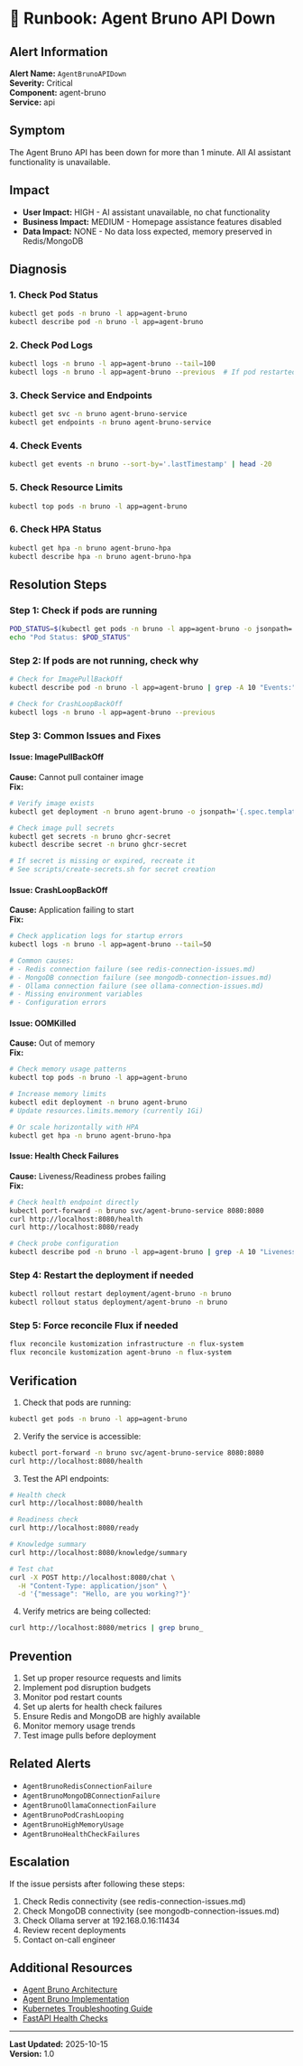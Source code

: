 # 🚨 Runbook: Agent Bruno API Down

## Alert Information

**Alert Name:** `AgentBrunoAPIDown`  
**Severity:** Critical  
**Component:** agent-bruno  
**Service:** api

## Symptom

The Agent Bruno API has been down for more than 1 minute. All AI assistant functionality is unavailable.

## Impact

- **User Impact:** HIGH - AI assistant unavailable, no chat functionality
- **Business Impact:** MEDIUM - Homepage assistance features disabled
- **Data Impact:** NONE - No data loss expected, memory preserved in Redis/MongoDB

## Diagnosis

### 1. Check Pod Status

```bash
kubectl get pods -n bruno -l app=agent-bruno
kubectl describe pod -n bruno -l app=agent-bruno
```

### 2. Check Pod Logs

```bash
kubectl logs -n bruno -l app=agent-bruno --tail=100
kubectl logs -n bruno -l app=agent-bruno --previous  # If pod restarted
```

### 3. Check Service and Endpoints

```bash
kubectl get svc -n bruno agent-bruno-service
kubectl get endpoints -n bruno agent-bruno-service
```

### 4. Check Events

```bash
kubectl get events -n bruno --sort-by='.lastTimestamp' | head -20
```

### 5. Check Resource Limits

```bash
kubectl top pods -n bruno -l app=agent-bruno
```

### 6. Check HPA Status

```bash
kubectl get hpa -n bruno agent-bruno-hpa
kubectl describe hpa -n bruno agent-bruno-hpa
```

## Resolution Steps

### Step 1: Check if pods are running

```bash
POD_STATUS=$(kubectl get pods -n bruno -l app=agent-bruno -o jsonpath='{.items[0].status.phase}')
echo "Pod Status: $POD_STATUS"
```

### Step 2: If pods are not running, check why

```bash
# Check for ImagePullBackOff
kubectl describe pod -n bruno -l app=agent-bruno | grep -A 10 "Events:"

# Check for CrashLoopBackOff
kubectl logs -n bruno -l app=agent-bruno --previous
```

### Step 3: Common Issues and Fixes

#### Issue: ImagePullBackOff
**Cause:** Cannot pull container image  
**Fix:**
```bash
# Verify image exists
kubectl get deployment -n bruno agent-bruno -o jsonpath='{.spec.template.spec.containers[0].image}'

# Check image pull secrets
kubectl get secrets -n bruno ghcr-secret
kubectl describe secret -n bruno ghcr-secret

# If secret is missing or expired, recreate it
# See scripts/create-secrets.sh for secret creation
```

#### Issue: CrashLoopBackOff
**Cause:** Application failing to start  
**Fix:**
```bash
# Check application logs for startup errors
kubectl logs -n bruno -l app=agent-bruno --tail=50

# Common causes:
# - Redis connection failure (see redis-connection-issues.md)
# - MongoDB connection failure (see mongodb-connection-issues.md)
# - Ollama connection failure (see ollama-connection-issues.md)
# - Missing environment variables
# - Configuration errors
```

#### Issue: OOMKilled
**Cause:** Out of memory  
**Fix:**
```bash
# Check memory usage patterns
kubectl top pods -n bruno -l app=agent-bruno

# Increase memory limits
kubectl edit deployment -n bruno agent-bruno
# Update resources.limits.memory (currently 1Gi)

# Or scale horizontally with HPA
kubectl get hpa -n bruno agent-bruno-hpa
```

#### Issue: Health Check Failures
**Cause:** Liveness/Readiness probes failing  
**Fix:**
```bash
# Check health endpoint directly
kubectl port-forward -n bruno svc/agent-bruno-service 8080:8080
curl http://localhost:8080/health
curl http://localhost:8080/ready

# Check probe configuration
kubectl describe pod -n bruno -l app=agent-bruno | grep -A 10 "Liveness\|Readiness"
```

### Step 4: Restart the deployment if needed

```bash
kubectl rollout restart deployment/agent-bruno -n bruno
kubectl rollout status deployment/agent-bruno -n bruno
```

### Step 5: Force reconcile Flux if needed

```bash
flux reconcile kustomization infrastructure -n flux-system
flux reconcile kustomization agent-bruno -n flux-system
```

## Verification

1. Check that pods are running:
```bash
kubectl get pods -n bruno -l app=agent-bruno
```

2. Verify the service is accessible:
```bash
kubectl port-forward -n bruno svc/agent-bruno-service 8080:8080
curl http://localhost:8080/health
```

3. Test the API endpoints:
```bash
# Health check
curl http://localhost:8080/health

# Readiness check
curl http://localhost:8080/ready

# Knowledge summary
curl http://localhost:8080/knowledge/summary

# Test chat
curl -X POST http://localhost:8080/chat \
  -H "Content-Type: application/json" \
  -d '{"message": "Hello, are you working?"}'
```

4. Verify metrics are being collected:
```bash
curl http://localhost:8080/metrics | grep bruno_
```

## Prevention

1. Set up proper resource requests and limits
2. Implement pod disruption budgets
3. Monitor pod restart counts
4. Set up alerts for health check failures
5. Ensure Redis and MongoDB are highly available
6. Monitor memory usage trends
7. Test image pulls before deployment

## Related Alerts

- `AgentBrunoRedisConnectionFailure`
- `AgentBrunoMongoDBConnectionFailure`
- `AgentBrunoOllamaConnectionFailure`
- `AgentBrunoPodCrashLooping`
- `AgentBrunoHighMemoryUsage`
- `AgentBrunoHealthCheckFailures`

## Escalation

If the issue persists after following these steps:
1. Check Redis connectivity (see redis-connection-issues.md)
2. Check MongoDB connectivity (see mongodb-connection-issues.md)
3. Check Ollama server at 192.168.0.16:11434
4. Review recent deployments
5. Contact on-call engineer

## Additional Resources

- [Agent Bruno Architecture](../../../flux/clusters/homelab/infrastructure/agent-bruno/README.md)
- [Agent Bruno Implementation](../../../flux/clusters/homelab/infrastructure/agent-bruno/IMPLEMENTATION.md)
- [Kubernetes Troubleshooting Guide](https://kubernetes.io/docs/tasks/debug/)
- [FastAPI Health Checks](https://fastapi.tiangolo.com/)

---

**Last Updated:** 2025-10-15  
**Version:** 1.0


